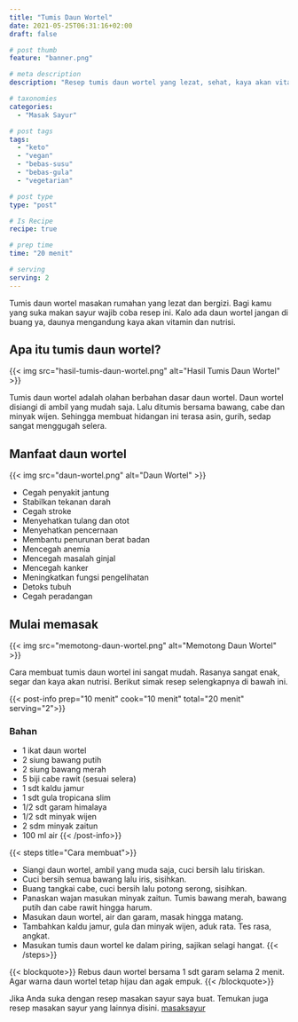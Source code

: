 ```yaml
---
title: "Tumis Daun Wortel"
date: 2021-05-25T06:31:16+02:00
draft: false

# post thumb
feature: "banner.png"

# meta description
description: "Resep tumis daun wortel yang lezat, sehat, kaya akan vitamin dan nutrisi. Sangat cocok menjadi menu hidangan sehari-hari."

# taxonomies
categories:
  - "Masak Sayur"

# post tags
tags:
  - "keto"
  - "vegan"
  - "bebas-susu"
  - "bebas-gula"
  - "vegetarian"

# post type
type: "post"

# Is Recipe
recipe: true

# prep time
time: "20 menit"

# serving
serving: 2
---
```

Tumis daun wortel masakan rumahan yang lezat dan bergizi. Bagi kamu yang suka makan sayur wajib coba resep ini. Kalo ada daun wortel jangan di buang ya, daunya mengandung kaya akan vitamin dan nutrisi.

## Apa itu tumis daun wortel?

{{< img src="hasil-tumis-daun-wortel.png" alt="Hasil Tumis Daun Wortel" >}}

Tumis daun wortel adalah olahan berbahan dasar daun wortel. Daun wortel disiangi di ambil yang mudah saja. Lalu ditumis bersama bawang, cabe dan minyak wijen. Sehingga membuat hidangan ini terasa asin, gurih, sedap sangat menggugah selera.

## Manfaat daun wortel

{{< img src="daun-wortel.png" alt="Daun Wortel" >}}

-   Cegah penyakit jantung
-   Stabilkan tekanan darah
-   Cegah stroke
-   Menyehatkan tulang dan otot
-   Menyehatkan pencernaan
-   Membantu penurunan berat badan
-   Mencegah anemia
-   Mencegah masalah ginjal
-   Mencegah kanker
-   Meningkatkan fungsi pengelihatan
-   Detoks tubuh
-   Cegah peradangan

## Mulai memasak

{{< img src="memotong-daun-wortel.png" alt="Memotong Daun Wortel" >}}

Cara membuat tumis daun wortel ini sangat mudah. Rasanya sangat enak, segar dan kaya akan nutrisi. Berikut simak resep selengkapnya di bawah ini.

{{< post-info prep="10 menit" cook="10 menit" total="20 menit" serving="2">}}

### Bahan

-   1 ikat daun wortel
-   2 siung bawang putih
-   2 siung bawang merah
-   5 biji cabe rawit (sesuai selera)
-   1 sdt kaldu jamur
-   1 sdt gula tropicana slim
-   1/2 sdt garam himalaya
-   1/2 sdt minyak wijen
-   2 sdm minyak zaitun
-   100 ml air
{{< /post-info>}}

{{< steps title="Cara membuat">}}
-   Siangi daun wortel, ambil yang muda saja, cuci bersih lalu tiriskan.
-   Cuci bersih semua bawang lalu iris, sisihkan.
-   Buang tangkai cabe, cuci bersih lalu potong serong, sisihkan.
-   Panaskan wajan masukan minyak zaitun. Tumis bawang merah, bawang putih dan cabe rawit hingga harum.
-   Masukan daun wortel, air dan garam, masak hingga matang.
-   Tambahkan kaldu jamur, gula dan minyak wijen, aduk rata. Tes rasa, angkat.
-   Masukan tumis daun wortel ke dalam piring, sajikan selagi hangat.
{{< /steps>}}

{{< blockquote>}}
Rebus daun wortel bersama 1 sdt garam selama 2 menit. Agar warna daun wortel tetap hijau dan agak empuk.
{{< /blockquote>}}

Jika Anda suka dengan resep masakan sayur saya buat. Temukan juga resep masakan sayur yang lainnya disini. [masaksayur](/categories/masak-sayur/)